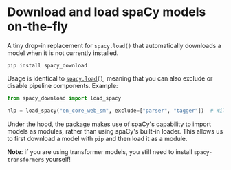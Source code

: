 # Download and load spaCy models on-the-fly

A tiny drop-in replacement for `spacy.load()` that automatically downloads a model when it is not currently installed.

```shell
pip install spacy_download
```

Usage is identical to [`spacy.load()`](https://spacy.io/api/top-level/#spacy.load), meaning that you can also exclude
or disable pipeline components. Example:

```python
from spacy_download import load_spacy

nlp = load_spacy("en_core_web_sm", exclude=["parser", "tagger"])  # Will download the model if it isn't installed yet
```

Under the hood, the package makes use of spaCy's capability to import models as modules, rather than using spaCy's
built-in loader. This allows us to first download a model with `pip` and then load it as a module.

**Note**: if you are using transformer models, you still need to install `spacy-transformers` yourself!
